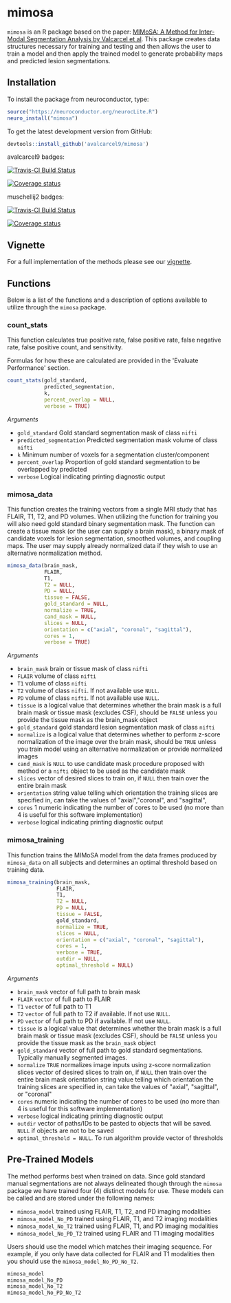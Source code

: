 
<!-- README.md is generated from README.Rmd. Please edit that file -->
mimosa
======

`mimosa` is an R package based on the paper: [MIMoSA: A Method for Inter-Modal Segmentation Analysis by Valcarcel et al](https://www.biorxiv.org/content/biorxiv/early/2017/06/15/150284.full.pdf). This package creates data structures necessary for training and testing and then allows the user to train a model and then apply the trained model to generate probability maps and predicted lesion segmentations.

Installation
------------

To install the package from neuroconductor, type:

``` r
source("https://neuroconductor.org/neurocLite.R")
neuro_install("mimosa")
```

To get the latest development version from GitHub:

``` r
devtools::install_github('avalcarcel9/mimosa')
```

avalcarcel9 badges:

[![Travis-CI Build Status](https://travis-ci.org/avalcarcel9/mimosa.svg?branch=master)](https://travis-ci.org/avalcarcel9/mimosa)

<!-- [![AppVeyor Build Status](https://ci.appveyor.com/api/projects/status/github/avalcarcel9/mimosa?branch=master&svg=true)](https://ci.appveyor.com/project/avalcarcel9/mimosa) -->
[![Coverage status](https://coveralls.io/repos/github/avalcarcel9/mimosa/badge.svg?branch=master)](https://coveralls.io/r/avalcarcel9/mimosa?branch=master)

muschellij2 badges:

[![Travis-CI Build Status](https://travis-ci.org/muschellij2/mimosa.svg?branch=master)](https://travis-ci.org/muschellij2/mimosa)

<!-- [![AppVeyor Build Status](https://ci.appveyor.com/api/projects/status/github/muschellij2/mimosa?branch=master&svg=true)](https://ci.appveyor.com/project/muschellij2/mimosa) -->
[![Coverage status](https://coveralls.io/repos/github/muschellij2/mimosa/badge.svg)](https://coveralls.io/r/muschellij2/mimosa?branch=master)

Vignette
--------

For a full implementation of the methods please see our [vignette](https://github.com/avalcarcel9/mimosa/tree/master/vignettes).

Functions
---------

Below is a list of the functions and a description of options available to utilize through the `mimosa` package.

### count\_stats

This function calculates true positive rate, false positive rate, false negative rate, false positive count, and sensitivity.

Formulas for how these are calculated are provided in the 'Evaluate Performance' section.

``` r
count_stats(gold_standard, 
            predicted_segmentation, 
            k, 
            percent_overlap = NULL, 
            verbose = TRUE)
```

*Arguments*

-   `gold_standard` Gold standard segmentation mask of class `nifti`
-   `predicted_segmentation` Predicted segmentation mask volume of class `nifti`
-   `k` Minimum number of voxels for a segmentation cluster/component
-   `percent_overlap` Proportion of gold standard segmentation to be overlapped by predicted
-   `verbose` Logical indicating printing diagnostic output

### mimosa\_data

This function creates the training vectors from a single MRI study that has FLAIR, T1, T2, and PD volumes. When utilizing the function for training you will also need gold standard binary segmentation mask. The function can create a tissue mask (or the user can supply a brain mask), a binary mask of candidate voxels for lesion segmentation, smoothed volumes, and coupling maps. The user may supply already normalized data if they wish to use an alternative normalization method.

``` r
mimosa_data(brain_mask, 
            FLAIR, 
            T1, 
            T2 = NULL, 
            PD = NULL, 
            tissue = FALSE, 
            gold_standard = NULL, 
            normalize = TRUE, 
            cand_mask = NULL, 
            slices = NULL, 
            orientation = c("axial", "coronal", "sagittal"), 
            cores = 1, 
            verbose = TRUE)
```

*Arguments*

-   `brain_mask` brain or tissue mask of class `nifti`
-   `FLAIR` volume of class `nifti`
-   `T1` volume of class `nifti`
-   `T2` volume of class `nifti`. If not available use `NULL`.
-   `PD` volume of class `nifti`. If not available use `NULL`.
-   `tissue` is a logical value that determines whether the brain mask is a full brain mask or tissue mask (excludes CSF), should be `FALSE` unless you provide the tissue mask as the brain\_mask object
-   `gold_standard` gold standard lesion segmentation mask of class `nifti`
-   `normalize` is a logical value that determines whether to perform z-score normalization of the image over the brain mask, should be `TRUE` unless you train model using an alternative normalization or provide normalized images
-   `cand_mask` is `NULL` to use candidate mask procedure proposed with method or a `nifti` object to be used as the candidate mask
-   `slices` vector of desired slices to train on, if `NULL` then train over the entire brain mask
-   `orientation` string value telling which orientation the training slices are specified in, can take the values of "axial","coronal", and "sagittal",
-   `cores` 1 numeric indicating the number of cores to be used (no more than 4 is useful for this software implementation)
-   `verbose` logical indicating printing diagnostic output

### mimosa\_training

This function trains the MIMoSA model from the data frames produced by `mimosa_data` on all subjects and determines an optimal threshold based on training data.

``` r
mimosa_training(brain_mask, 
                FLAIR, 
                T1, 
                T2 = NULL, 
                PD = NULL, 
                tissue = FALSE, 
                gold_standard, 
                normalize = TRUE, 
                slices = NULL, 
                orientation = c("axial", "coronal", "sagittal"), 
                cores = 1, 
                verbose = TRUE, 
                outdir = NULL, 
                optimal_threshold = NULL)
```

*Arguments*

-   `brain_mask` vector of full path to brain mask
-   `FLAIR` `vector` of full path to FLAIR
-   `T1` `vector` of full path to T1
-   `T2` `vector` of full path to T2 if available. If not use `NULL`.
-   `PD` `vector` of full path to PD if available. If not use `NULL`.
-   `tissue` is a logical value that determines whether the brain mask is a full brain mask or tissue mask (excludes CSF), should be `FALSE` unless you provide the tissue mask as the `brain_mask` object
-   `gold_standard` vector of full path to gold standard segmentations. Typically manually segmented images.
-   `normalize` `TRUE` normalizes image inputs using z-score normalization slices vector of desired slices to train on, if `NULL` then train over the entire brain mask orientation string value telling which orientation the training slices are specified in, can take the values of "axial", "sagittal", or "coronal"
-   `cores` numeric indicating the number of cores to be used (no more than 4 is useful for this software implementation)
-   `verbose` logical indicating printing diagnostic output
-   `outdir` vector of paths/IDs to be pasted to objects that will be saved. `NULL` if objects are not to be saved
-   `optimal_threshold = NULL`. To run algorithm provide vector of thresholds

Pre-Trained Models
------------------

The method performs best when trained on data. Since gold standard manual segmentations are not always delineated though through the `mimosa` package we have trained four (4) distinct models for use. These models can be called and are stored under the following names:

-   `mimosa_model` trained using FLAIR, T1, T2, and PD imaging modalities
-   `mimosa_model_No_PD` trained using FLAIR, T1, and T2 imaging modalities
-   `mimosa_model_No_T2` trained using FLAIR, T1, and PD imaging modalities
-   `mimosa_model_No_PD_T2` trained using FLAIR and T1 imaging modalities

Users should use the model which matches their imaging sequence. For example, if you only have data collected for FLAIR and T1 modalities then you should use the `mimosa_model_No_PD_No_T2`.

``` r
mimosa_model
mimosa_model_No_PD
mimosa_model_No_T2
mimosa_model_No_PD_No_T2
```
